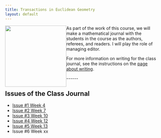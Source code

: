 ```yaml
---
title: Transactions in Euclidean Geometry
layout: default
---
```


<img src="{{ site.baseurl }}/images/teg_cover1.png" height="200" style="float:left;">

As part of the work of this course, we will make a mathematical journal with
the students in the course as the authors, referees, and readers. I will play
the role of managing editor.

For more information on writing for the class journal, see the instructions on
the [page about writing][writing].

[writing]: {{site.baseurl}}/writing/


<div class="row">
</div>
------

## Issues of the Class Journal

- [Issue #1 Week 4]({{site.baseurl}}/journal/2014F/issue01/TEG01.pdf)
- [Issue #2 Week 7]({{site.baseurl}}/journal/2014F/issue02/TEG02.pdf)
- [Issue #3 Week 10]({{site.baseurl}}/journal/2014F/issue03/TEG03.pdf)
- [Issue #4 Week 12]({{site.baseurl}}/journal/2014F/issue04/TEG04.pdf)
- [Issue #5 Week 13]({{site.baseurl}}/journal/2014F/issue05/TEG05.pdf)
- Issue #6 Week xx
